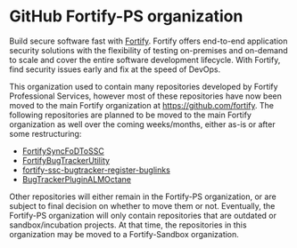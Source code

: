 # GitHub Fortify-PS organization

Build secure software fast with [Fortify](https://www.microfocus.com/en-us/solutions/application-security). Fortify offers end-to-end application security solutions with the flexibility of testing on-premises and on-demand to scale and cover the entire software development lifecycle.  With Fortify, find security issues early and fix at the speed of DevOps. 

This organization used to contain many repositories developed by Fortify Professional Services, however most of these repositories have now been moved to the main Fortify organization at https://github.com/fortify. The following repositories are planned to be moved to the main Fortify organization as well over the coming weeks/months, either as-is or after some restructuring:

* [FortifySyncFoDToSSC](https://github.com/fortify-ps/FortifySyncFoDToSSC)
* [FortifyBugTrackerUtility](https://github.com/fortify-ps/FortifyBugTrackerUtility)
* [fortify-ssc-bugtracker-register-buglinks](https://github.com/fortify-ps/fortify-ssc-bugtracker-register-buglinks)
* [BugTrackerPluginALMOctane](https://github.com/fortify-ps/BugTrackerPluginALMOctane)

Other repositories will either remain in the Fortify-PS organization, or are subject to final decision on whether to move them or not. Eventually, the Fortify-PS organization will only contain repositories that are outdated or sandbox/incubation projects. At that time, the repositories in this organization may be moved to a Fortify-Sandbox organization.

